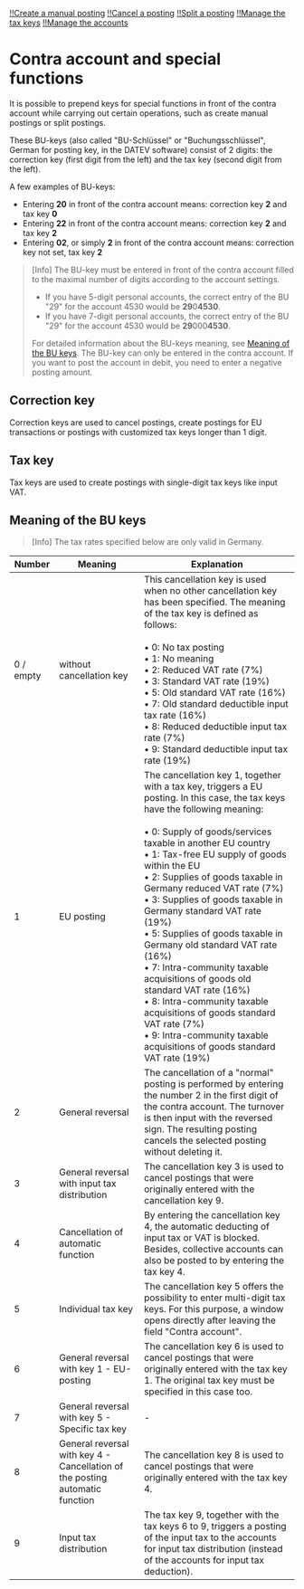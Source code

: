 [!!Create a manual posting](../Operation/04_CreateManualBooking.md)
[!!Cancel a posting](../Operation/05_CancelBooking.md)
[!!Split a posting](../Operation/09_SplitBooking.md)
[!!Manage the tax keys](../Integration/02_ManageTaxKeys.md)
[!!Manage the accounts](../Integration/03_ManageAccounts.md)


# Contra account and special functions

It is possible to prepend keys for special functions in front of the contra account while carrying out certain operations, such as create manual postings or split postings.

These BU-keys (also called "BU-Schlüssel" or "Buchungsschlüssel", German for posting key, in the DATEV software) consist of 2 digits: the correction key (first digit from the left) and the tax key (second digit from the left).

A few examples of BU-keys:
  - Entering **20** in front of the contra account means: correction key **2** and tax key **0**
  - Entering **22** in front of the contra account means: correction key **2** and tax key **2**
  - Entering **02**, or simply **2** in front of the contra account means: correction key not set, tax key **2**

> [Info] The BU-key must be entered in front of the contra account filled to the maximal number of digits according to the account settings.
>
> - If you have 5-digit personal accounts, the correct entry of the BU "29" for the account 4530 would be **29**0**4530**.
> - If you have 7-digit personal accounts, the correct entry of the BU "29" for the account 4530 would be **29**000**4530**.
>
> For detailed information about the BU-keys meaning, see [Meaning of the BU keys](#meaning-of-the-bu-keys). The BU-key can only be entered in the contra account. If you want to post the account in debit, you need to enter a negative posting amount.

[comment]: <> (Als normaler Text, nicht Info? Als Info von Patrick hinzugefügt)

## Correction key

Correction keys are used to cancel postings, create postings for EU transactions or postings with customized tax keys longer than 1 digit.

## Tax key

Tax keys are used to create postings with single-digit tax keys like input VAT.

## Meaning of the BU keys

> [Info] The tax rates specified below are only valid in Germany.

| Number      | Meaning     | Explanation |
|-------------|-------------|-------------|
| 0 / empty | without cancellation key | This cancellation key is used when no other cancellation key has been specified. The meaning of the tax key is defined as follows: <br> <br> &bull; 0: No tax posting <br> &bull; 1: No meaning <br> &bull; 2: Reduced VAT rate (7%) <br> &bull; 3: Standard VAT rate (19%) <br> &bull; 5: Old standard VAT rate (16%) <br> &bull; 7: Old standard deductible input tax rate (16%) <br> &bull; 8: Reduced deductible input tax rate (7%) <br> &bull; 9: Standard deductible input tax rate (19%)|
| 1 | EU posting | The cancellation key 1, together with a tax key, triggers a EU posting. In this case, the tax keys have the following meaning: <br> <br> &bull; 0: Supply of goods/services taxable in another EU country <br> &bull; 1: Tax-free EU supply of goods within the EU <br> &bull; 2: Supplies of goods taxable in Germany reduced VAT rate (7%) <br> &bull; 3: Supplies of goods taxable in Germany standard VAT rate (19%) <br> &bull; 5: Supplies of goods taxable in Germany old standard VAT rate (16%) <br> &bull; 7: Intra-community taxable acquisitions of goods old standard VAT rate (16%) <br> &bull; 8: Intra-community taxable acquisitions of goods standard VAT rate (7%) <br> &bull; 9: Intra-community taxable acquisitions of goods standard VAT rate (19%)|
| 2 | General reversal | The cancellation of a "normal" posting is performed by entering the number 2 in the first digit of the contra account. The turnover is then input with the reversed sign. The resulting posting cancels the selected posting without deleting it.|
| 3 | General reversal with input tax distribution | The cancellation key 3 is used to cancel postings that were originally entered with the cancellation key 9.|
| 4 | Cancellation of automatic function | By entering the cancellation key 4, the automatic deducting of input tax or VAT is blocked. Besides, collective accounts can also be posted to by entering the tax key 4.|
| 5 | Individual tax key | The cancellation key 5 offers the possibility to enter multi-digit tax keys. For this purpose, a window opens directly after leaving the field "Contra account". |
| 6 | General reversal with key 1 - EU-posting | The cancellation key 6 is used to cancel postings that were originally entered with the tax key 1. The original tax key must be specified in this case too.|
| 7 | General reversal with key 5 - Specific tax key |-|
| 8 | General reversal with key 4 - Cancellation of the posting automatic function | The cancellation key 8 is used to cancel postings that were originally entered with the tax key 4.|
| 9 | Input tax distribution | The tax key 9, together with the tax keys 6 to 9, triggers a posting of the input tax to the accounts for input tax distribution (instead of the accounts for input tax deduction).|
